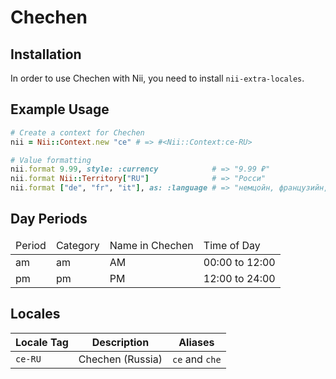 <!-- This file has been generated. Source: languages/_template.md.erb -->

# Chechen

## Installation

In order to use Chechen with Nii, you need to install `nii-extra-locales`.

## Example Usage

``` ruby
# Create a context for Chechen
nii = Nii::Context.new "ce" # => #<Nii::Context:ce-RU>

# Value formatting
nii.format 9.99, style: :currency            # => "9.99 ₽"
nii.format Nii::Territory["RU"]              # => "Росси"
nii.format ["de", "fr", "it"], as: :language # => "немцойн, французийн, итальянийн"
```

## Day Periods


<table>
  <thead>
    <tr>
      <td>Period</td>
      <td>Category</td>
      <td>Name in Chechen</td>
      <td>Time of Day</td>
    </tr>
  </thead>
  <tbody>
    <tr>
      <td>am</td>
      <td>am</td>
      <td>AM</td>
      <td>00:00 to 12:00</td>
    </tr>
    <tr>
      <td>pm</td>
      <td>pm</td>
      <td>PM</td>
      <td>12:00 to 24:00</td>
    </tr>
  </tbody>
</table>



## Locales

<table>
  <thead>
    <tr>
      <th>Locale Tag</th>
      <th>Description</th>
      <th>Aliases</th>
    </tr>
  </thead>
  <tbody>
    <tr>
      <td><code>ce-RU</code></td>
      <td>Chechen (Russia)</td>
      <td><code>ce</code> and <code>che</code></td>
    </tr>
  </tbody>
</table>

